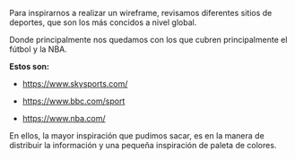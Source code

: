 Para inspirarnos a realizar un wireframe, revisamos diferentes sitios de deportes, que son los más concidos a nivel global.

Donde principalmente nos quedamos con los que cubren principalmente el fútbol y la NBA. 

**Estos son:**

- https://www.skysports.com/

- https://www.bbc.com/sport 

- https://www.nba.com/

En ellos, la mayor inspiración que pudimos sacar, es en la manera de distribuir la información y una pequeña inspiración de paleta de colores. 